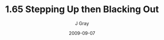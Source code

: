 ---
title: '1.65 Stepping Up then Blacking Out'
alt: 'Mysteries of the Arcana'
date: '2009-09-07'
author: 'J Gray'
artist: 'Keira'
chapter: '1 More Heavens and Earths'
filler: false
---